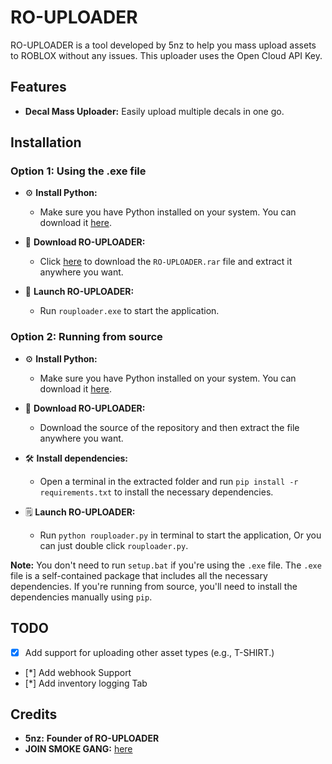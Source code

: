 # RO-UPLOADER

RO-UPLOADER is a tool developed by 5nz to help you mass upload assets to ROBLOX without any issues. This uploader uses the Open Cloud API Key.

## Features

- **Decal Mass Uploader:** Easily upload multiple decals in one go.

## Installation

### Option 1: Using the .exe file

- ⚙️ **Install Python:**
   - Make sure you have Python installed on your system. You can download it [here](https://www.python.org/downloads/).

- 📂 **Download RO-UPLOADER:**
   - Click [here](https://github.com/5nz/RO-UPLOADER/releases/tag/v1) to download the `RO-UPLOADER.rar` file and extract it anywhere you want.

- 🚀 **Launch RO-UPLOADER:**
   - Run `rouploader.exe` to start the application.

### Option 2: Running from source

- ⚙️ **Install Python:**
   - Make sure you have Python installed on your system. You can download it [here](https://www.python.org/downloads/).

- 📂 **Download RO-UPLOADER:**
   - Download the source of the repository and then extract the file anywhere you want.

- 🛠️ **Install dependencies:**
   - Open a terminal in the extracted folder and run `pip install -r requirements.txt` to install the necessary dependencies.

- 🗒️ **Launch RO-UPLOADER:**
   - Run `python rouploader.py` in terminal to start the application, Or you can just double click `rouploader.py`.

**Note:** You don't need to run `setup.bat` if you're using the `.exe` file. The `.exe` file is a self-contained package that includes all the necessary dependencies. If you're running from source, you'll need to install the dependencies manually using `pip`.

## TODO
- [X] Add support for uploading other asset types (e.g., T-SHIRT.)
- [*] Add webhook Support
- [*] Add inventory logging Tab


## Credits

* **5nz:** **Founder of RO-UPLOADER**
* **JOIN SMOKE GANG:** [here](https://discord.gg/4wffQmV6mR)
